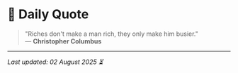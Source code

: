 # 📜 Daily Quote

> "Riches don't make a man rich, they only make him busier."  
> — **Christopher Columbus**

---

_Last updated: 02 August 2025 ⏳_

